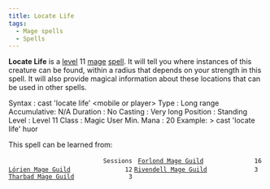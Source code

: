 ```yaml
---
title: Locate Life
tags:
  - Mage spells
  - Spells
---
```

**Locate Life** is a [level](level "wikilink") 11
[mage](mage "wikilink") [spell](spell "wikilink"). It will tell you
where instances of this creature can be found, within a radius that
depends on your strength in this spell. It will also provide magical
information about these locations that can be used in other spells.

Syntax : cast 'locate life' \<mobile or player\> Type : Long range
Accumulative: N/A Duration : No Casting : Very long Position : Standing
Level : Level 11 Class : Magic User Min. Mana : 20 Example: \> cast
'locate life' huor

This spell can be learned from:

`                          Sessions `
[`Forlond Mage Guild`](Forlond_Mage_Guild "wikilink")`              16`
[`Lórien Mage Guild`](Lórien_Mage_Guild "wikilink")`               12`
[`Rivendell Mage Guild`](Rivendell_Mage_Guild "wikilink")`             3`
[`Tharbad Mage Guild`](Tharbad_Mage_Guild "wikilink")`               3`
